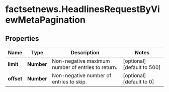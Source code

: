 # factsetnews.HeadlinesRequestByViewMetaPagination

## Properties

Name | Type | Description | Notes
------------ | ------------- | ------------- | -------------
**limit** | **Number** | Non-negative maximum number of entries to return. | [optional] [default to 500]
**offset** | **Number** | Non-negative number of entries to skip. | [optional] [default to 0]


